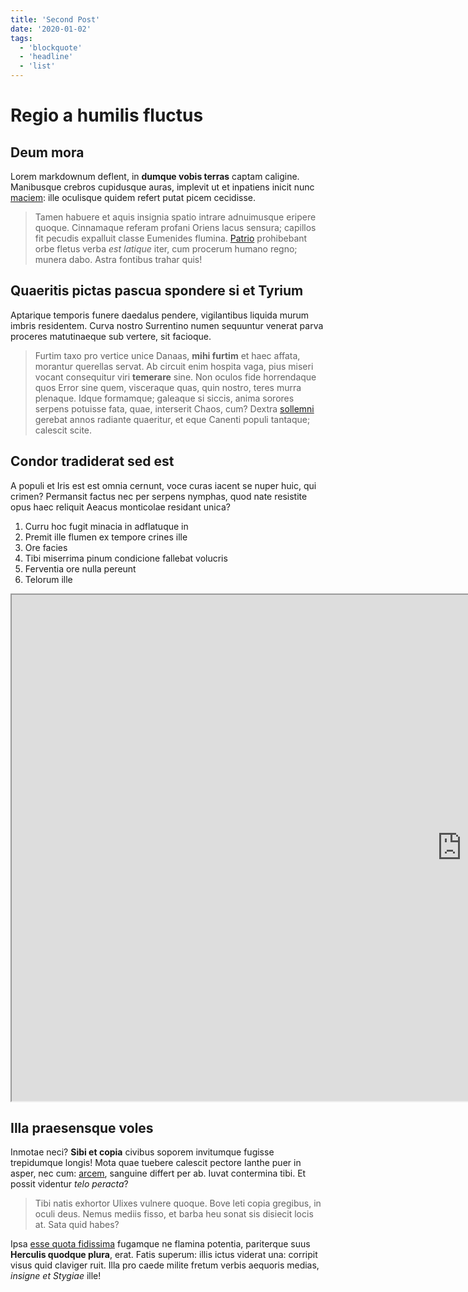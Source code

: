 ```yaml
---
title: 'Second Post'
date: '2020-01-02'
tags:
  - 'blockquote'
  - 'headline'
  - 'list'
---
```


# Regio a humilis fluctus

## Deum mora

Lorem markdownum deflent, in **dumque vobis terras** captam caligine. Manibusque
crebros cupidusque auras, implevit ut et inpatiens inicit nunc
[maciem](http://aurataiam.net/quid.php): ille oculisque quidem refert putat
picem cecidisse.

> Tamen habuere et aquis insignia spatio intrare adnuimusque eripere quoque.
> Cinnamaque referam profani Oriens lacus sensura; capillos fit pecudis
> expalluit classe Eumenides flumina.
> [Patrio](http://formosa.io/protinus-proiecerat.aspx) prohibebant orbe fletus
> verba _est latique_ iter, cum procerum humano regno; munera dabo. Astra
> fontibus trahar quis!

## Quaeritis pictas pascua spondere si et Tyrium

Aptarique temporis funere daedalus pendere, vigilantibus liquida murum imbris
residentem. Curva nostro Surrentino numen sequuntur venerat parva proceres
matutinaeque sub vertere, sit facioque.

> Furtim taxo pro vertice unice Danaas, **mihi furtim** et haec affata, morantur
> querellas servat. Ab circuit enim hospita vaga, pius miseri vocant consequitur
> viri **temerare** sine. Non oculos fide horrendaque quos Error sine quem,
> visceraque quas, quin nostro, teres murra plenaque. Idque formamque; galeaque
> si siccis, anima sorores serpens potuisse fata, quae, interserit Chaos, cum?
> Dextra [sollemni](http://www.opeslinigera.net/proditione.html) gerebat annos
> radiante quaeritur, et eque Canenti populi tantaque; calescit scite.

## Condor tradiderat sed est

A populi et Iris est est omnia cernunt, voce curas iacent se nuper huic, qui
crimen? Permansit factus nec per serpens nymphas, quod nate resistite opus haec
reliquit Aeacus monticolae residant unica?

1. Curru hoc fugit minacia in adflatuque in
2. Premit ille flumen ex tempore crines ille
3. Ore facies
4. Tibi miserrima pinum condicione fallebat volucris
5. Ferventia ore nulla pereunt
6. Telorum ille

<iframe width="1440" height="810" title="Apple Sticky Menu" src="https://codepen.io/marcobiedermann/embed/LYZGEER?height=810&theme-id=dark&default-tab=result"  loading="lazy">
  See the Pen <a href='https://codepen.io/marcobiedermann/pen/LYZGEER'>Apple Sticky Menu</a> by Marco Biedermann
  (<a href='https://codepen.io/marcobiedermann'>@marcobiedermann</a>) on <a href='https://codepen.io'>CodePen</a>.
</iframe>

## Illa praesensque voles

Inmotae neci? **Sibi et copia** civibus soporem invitumque fugisse trepidumque
longis! Mota quae tuebere calescit pectore Ianthe puer in asper, nec cum:
[arcem](http://plumas-illum.io/quos.php), sanguine differt per ab. Iuvat
contermina tibi. Et possit videntur _telo peracta_?

> Tibi natis exhortor Ulixes vulnere quoque. Bove leti copia gregibus, in oculi
> deus. Nemus mediis fisso, et barba heu sonat sis disiecit locis at. Sata quid
> habes?

Ipsa [esse quota fidissima](http://loqui-sparsos.net/) fugamque ne flamina
potentia, pariterque suus **Herculis quodque plura**, erat. Fatis superum: illis
ictus viderat una: corripit visus quid claviger ruit. Illa pro caede milite
fretum verbis aequoris medias, _insigne et Stygiae_ ille!
